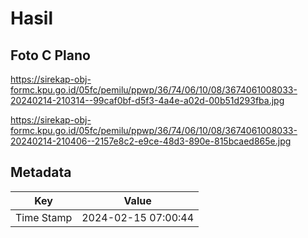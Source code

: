 # Hasil

## Foto C Plano

https://sirekap-obj-formc.kpu.go.id/05fc/pemilu/ppwp/36/74/06/10/08/3674061008033-20240214-210314--99caf0bf-d5f3-4a4e-a02d-00b51d293fba.jpg

https://sirekap-obj-formc.kpu.go.id/05fc/pemilu/ppwp/36/74/06/10/08/3674061008033-20240214-210406--2157e8c2-e9ce-48d3-890e-815bcaed865e.jpg


## Metadata

| Key        | Value               |
| ---------- | ------------------- |
| Time Stamp | 2024-02-15 07:00:44 |



